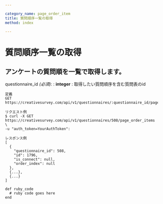 ```yaml
---

category_name: page_order_item
title: 質問順序一覧の取得
method: index

---
```


# 質問順序一覧の取得

## アンケートの質問順を一覧で取得します。

questionnaire_id _(必須)_:
: __integer__
: 取得したい質問順序を含む質問表のid

~~~
定義
GET https://creativesurvey.com/api/v1/questionnaires/:questionnaire_id/page_order_items

リクエスト例
$ curl -X GET https://creativesurvey.com/api/v1/questionnaires/508/page_order_items \
-u "auth_token=YourAuthToken":

レスポンス例
[
  {
    "questionnaire_id": 508,
    "id": 1796,
    "is_connect": null,
    "order_index": null
  },
  {...},
  {...}
]

~~~

~~~
def ruby_code
  # ruby code goes here
end
~~~

